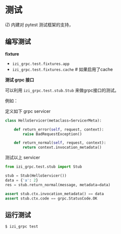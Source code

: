 # 测试

iZi 内建对 pytest 测试框架的支持，

## 编写测试

**fixture**

- `izi_grpc.test.fixtures.app`
- `izi_grpc.test.fixtures.cache` # 如果启用了cache

**测试 grpc 接口**

可以利用 `izi_grpc.test.stub.Stub` 来做grpc接口的测试。

例如：

定义如下 grpc servicer

```python
class HelloServicer(metaclass=ServicerMeta):

    def return_error(self, request, context):
        raise BadRequestException()

    def return_normal(self, request, context):
        return context.invocation_metadata()
```

测试以上 servicer

```python
from izi_grpc.test.stub import Stub

stub = Stub(HelloServicer())
data = {'a': 2}
res = stub.return_normal(message, metadata=data)

assert stub.ctx.invocation_metadata() == data
assert stub.ctx.code == grpc.StatusCode.OK
```

## 运行测试

```
$ izi_grpc test
```
